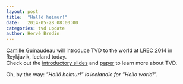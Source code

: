 ```yaml
---
layout: post
title:  "Halló heimur!"
date:   2014-05-28 08:00:00
categories: tvd update
author: Hervé Bredin
---
```


[Camille Guinaudeau][cguinaudeau] will introduce TVD to the world at [LREC 2014][lrec2014] in Reykjavik, Iceland today.  
Check out the [introductory slides][slides] and [paper][paper] to learn more about TVD.

Oh, by the way: *"Halló heimur!" is icelandic for "Hello world!".*

[cguinaudeau]: https://sites.google.com/site/cguinaudeau/
[lrec2014]: http://lrec2014.lrec-conf.org/en/
[slides]: /pdf/lrec2014_slides.pdf
[paper]: /pdf/lrec2014.pdf
